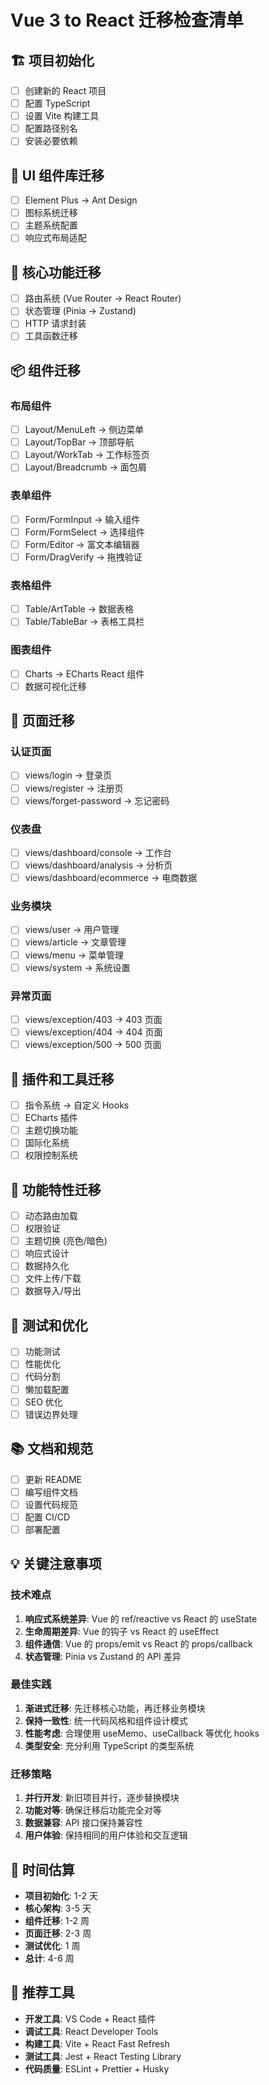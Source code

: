 # Vue 3 to React 迁移检查清单

## 🏗️ 项目初始化 
- [ ] 创建新的 React 项目
- [ ] 配置 TypeScript
- [ ] 设置 Vite 构建工具
- [ ] 配置路径别名
- [ ] 安装必要依赖

## 🎨 UI 组件库迁移
- [ ] Element Plus → Ant Design
- [ ] 图标系统迁移
- [ ] 主题系统配置
- [ ] 响应式布局适配

## 🔧 核心功能迁移
- [ ] 路由系统 (Vue Router → React Router)
- [ ] 状态管理 (Pinia → Zustand)
- [ ] HTTP 请求封装
- [ ] 工具函数迁移

## 📦 组件迁移
### 布局组件
- [ ] Layout/MenuLeft → 侧边菜单
- [ ] Layout/TopBar → 顶部导航
- [ ] Layout/WorkTab → 工作标签页
- [ ] Layout/Breadcrumb → 面包屑

### 表单组件
- [ ] Form/FormInput → 输入组件
- [ ] Form/FormSelect → 选择组件
- [ ] Form/Editor → 富文本编辑器
- [ ] Form/DragVerify → 拖拽验证

### 表格组件
- [ ] Table/ArtTable → 数据表格
- [ ] Table/TableBar → 表格工具栏

### 图表组件
- [ ] Charts → ECharts React 组件
- [ ] 数据可视化迁移

## 📄 页面迁移
### 认证页面
- [ ] views/login → 登录页
- [ ] views/register → 注册页
- [ ] views/forget-password → 忘记密码

### 仪表盘
- [ ] views/dashboard/console → 工作台
- [ ] views/dashboard/analysis → 分析页
- [ ] views/dashboard/ecommerce → 电商数据

### 业务模块
- [ ] views/user → 用户管理
- [ ] views/article → 文章管理
- [ ] views/menu → 菜单管理
- [ ] views/system → 系统设置

### 异常页面
- [ ] views/exception/403 → 403 页面
- [ ] views/exception/404 → 404 页面
- [ ] views/exception/500 → 500 页面

## 🔌 插件和工具迁移
- [ ] 指令系统 → 自定义 Hooks
- [ ] ECharts 插件
- [ ] 主题切换功能
- [ ] 国际化系统
- [ ] 权限控制系统

## 🎯 功能特性迁移
- [ ] 动态路由加载
- [ ] 权限验证
- [ ] 主题切换 (亮色/暗色)
- [ ] 响应式设计
- [ ] 数据持久化
- [ ] 文件上传/下载
- [ ] 数据导入/导出

## 🧪 测试和优化
- [ ] 功能测试
- [ ] 性能优化
- [ ] 代码分割
- [ ] 懒加载配置
- [ ] SEO 优化
- [ ] 错误边界处理

## 📚 文档和规范
- [ ] 更新 README
- [ ] 编写组件文档
- [ ] 设置代码规范
- [ ] 配置 CI/CD
- [ ] 部署配置

## 💡 关键注意事项

### 技术难点
1. **响应式系统差异**: Vue 的 ref/reactive vs React 的 useState
2. **生命周期差异**: Vue 的钩子 vs React 的 useEffect
3. **组件通信**: Vue 的 props/emit vs React 的 props/callback
4. **状态管理**: Pinia vs Zustand 的 API 差异

### 最佳实践
1. **渐进式迁移**: 先迁移核心功能，再迁移业务模块
2. **保持一致性**: 统一代码风格和组件设计模式
3. **性能考虑**: 合理使用 useMemo、useCallback 等优化 hooks
4. **类型安全**: 充分利用 TypeScript 的类型系统

### 迁移策略
1. **并行开发**: 新旧项目并行，逐步替换模块
2. **功能对等**: 确保迁移后功能完全对等
3. **数据兼容**: API 接口保持兼容性
4. **用户体验**: 保持相同的用户体验和交互逻辑

## 📅 时间估算
- **项目初始化**: 1-2 天
- **核心架构**: 3-5 天  
- **组件迁移**: 1-2 周
- **页面迁移**: 2-3 周
- **测试优化**: 1 周
- **总计**: 4-6 周

## 🚀 推荐工具
- **开发工具**: VS Code + React 插件
- **调试工具**: React Developer Tools
- **构建工具**: Vite + React Fast Refresh
- **测试工具**: Jest + React Testing Library
- **代码质量**: ESLint + Prettier + Husky